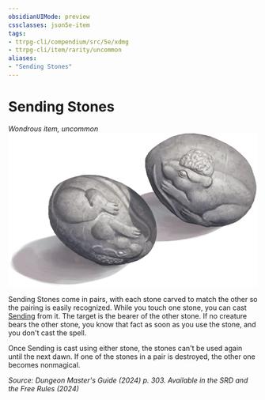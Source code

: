 ```yaml
---
obsidianUIMode: preview
cssclasses: json5e-item
tags:
- ttrpg-cli/compendium/src/5e/xdmg
- ttrpg-cli/item/rarity/uncommon
aliases: 
- "Sending Stones"
---
```

# Sending Stones
*Wondrous item, uncommon*  
![](Інструменти%20ДМ/CLI/items/img/sending-stones.webp#right)


Sending Stones come in pairs, with each stone carved to match the other so the pairing is easily recognized. While you touch one stone, you can cast [Sending](Інструменти%20ДМ/CLI/spells/sending-xphb.md) from it. The target is the bearer of the other stone. If no creature bears the other stone, you know that fact as soon as you use the stone, and you don't cast the spell.

Once Sending is cast using either stone, the stones can't be used again until the next dawn. If one of the stones in a pair is destroyed, the other one becomes nonmagical.

*Source: Dungeon Master's Guide (2024) p. 303. Available in the <span title='Systems Reference Document (5.2)'>SRD</span> and the Free Rules (2024)*